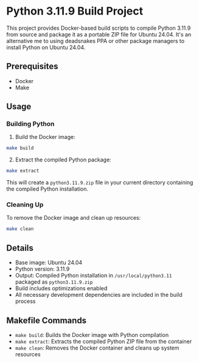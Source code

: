 
# Python 3.11.9 Build Project

This project provides Docker-based build scripts to compile Python 3.11.9 from source and package it as a portable ZIP file for Ubuntu 24.04.
It's an alternative me to using deadsnakes PPA or other package managers to install Python on Ubuntu 24.04.

## Prerequisites

- Docker
- Make

## Usage

### Building Python

1. Build the Docker image:
```sh
make build
```

2. Extract the compiled Python package:
```sh
make extract
```

This will create a `python3.11.9.zip` file in your current directory containing the compiled Python installation.

### Cleaning Up

To remove the Docker image and clean up resources:
```sh
make clean
```

## Details

- Base image: Ubuntu 24.04
- Python version: 3.11.9
- Output: Compiled Python installation in `/usr/local/python3.11` packaged as `python3.11.9.zip`
- Build includes optimizations enabled
- All necessary development dependencies are included in the build process

## Makefile Commands

- `make build`: Builds the Docker image with Python compilation
- `make extract`: Extracts the compiled Python ZIP file from the container
- `make clean`: Removes the Docker container and cleans up system resources

